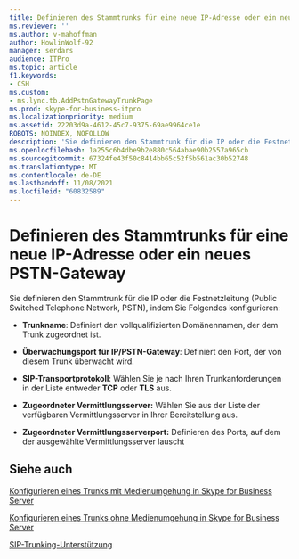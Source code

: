```yaml
---
title: Definieren des Stammtrunks für eine neue IP-Adresse oder ein neues PSTN-Gateway
ms.reviewer: ''
ms.author: v-mahoffman
author: HowlinWolf-92
manager: serdars
audience: ITPro
ms.topic: article
f1.keywords:
- CSH
ms.custom:
- ms.lync.tb.AddPstnGatewayTrunkPage
ms.prod: skype-for-business-itpro
ms.localizationpriority: medium
ms.assetid: 22203d9a-4612-45c7-9375-69ae9964ce1e
ROBOTS: NOINDEX, NOFOLLOW
description: 'Sie definieren den Stammtrunk für die IP oder die Festnetzleitung (Public Switched Telephone Network, PSTN), indem Sie Folgendes konfigurieren:'
ms.openlocfilehash: 1a255c6b4dbe9b2e880c564abae90b2557a965cb
ms.sourcegitcommit: 67324fe43f50c8414bb65c52f5b561ac30b52748
ms.translationtype: MT
ms.contentlocale: de-DE
ms.lasthandoff: 11/08/2021
ms.locfileid: "60832589"
---
```

# <a name="define-the-root-trunk-for-a-new-ip-or-pstn-gateway"></a>Definieren des Stammtrunks für eine neue IP-Adresse oder ein neues PSTN-Gateway

Sie definieren den Stammtrunk für die IP oder die Festnetzleitung (Public Switched Telephone Network, PSTN), indem Sie Folgendes konfigurieren:

- **Trunkname**: Definiert den vollqualifizierten Domänennamen, der dem Trunk zugeordnet ist.

- **Überwachungsport für IP/PSTN-Gateway**: Definiert den Port, der von diesem Trunk überwacht wird.

- **SIP-Transportprotokoll**: Wählen Sie je nach Ihren Trunkanforderungen in der Liste entweder **TCP** oder **TLS** aus.

- **Zugeordneter Vermittlungsserver:** Wählen Sie aus der Liste der verfügbaren Vermittlungsserver in Ihrer Bereitstellung aus.

- **Zugeordneter Vermittlungsserverport:** Definieren des Ports, auf dem der ausgewählte Vermittlungsserver lauscht

## <a name="see-also"></a>Siehe auch

[Konfigurieren eines Trunks mit Medienumgehung in Skype for Business Server](../../../deploy/deploy-enterprise-voice/configure-trunk-with-media-bypass.md)

[Konfigurieren eines Trunks ohne Medienumgehung in Skype for Business Server](../../../deploy/deploy-enterprise-voice/configure-trunk-without-media-bypass.md)

[SIP-Trunking-Unterstützung](/previous-versions/office/lync-server-2013/lync-server-2013-sip-trunking-support)
